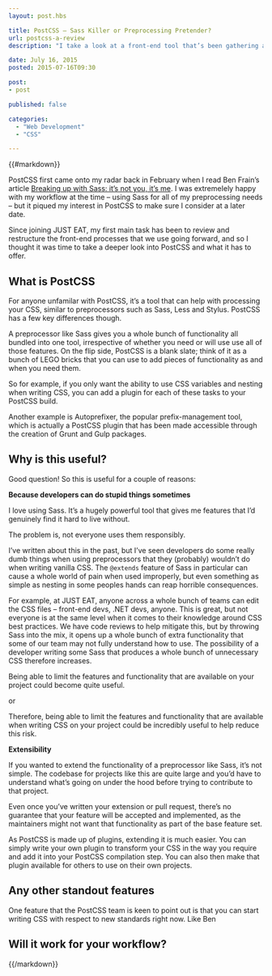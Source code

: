 ```yaml
---
layout: post.hbs

title: PostCSS – Sass Killer or Preprocessing Pretender?
url: postcss-a-review
description: "I take a look at a front-end tool that’s been gathering a fair bit of attention as of late."

date: July 16, 2015
posted: 2015-07-16T09:30

post:
- post

published: false

categories:
  - "Web Development"
  - "CSS"

---
```


{{#markdown}}

PostCSS first came onto my radar back in February when I read Ben Frain’s article [Breaking up with Sass: it’s not you, it’s me](http://benfrain.com/breaking-up-with-sass-postcss/).  I was extremeIely happy with my workflow at the time – using Sass for all of my preprocessing needs – but it piqued my interest in PostCSS to make sure I consider at a later date.

Since joining JUST EAT, my first main task has been to review and restructure the front-end processes that we use going forward, and so I thought it was time to take a deeper look into PostCSS and what it has to offer.


## What is PostCSS

For anyone unfamilar with PostCSS, it’s a tool that can help with processing your CSS, similar to preprocessors such as Sass, Less and Stylus.  PostCSS has a few key differences though.

A preprocessor like Sass gives you a whole bunch of functionality all bundled into one tool, irrespective of whether you need or will use use all of those features.  On the flip side, PostCSS is a blank slate; think of it as a bunch of LEGO bricks that you can use to add pieces of functionality as and when you need them.

So for example, if you only want the ability to use CSS variables and nesting when writing CSS, you can add a plugin for each of these tasks to your PostCSS build.

Another example is Autoprefixer, the popular prefix-management tool, which is actually a PostCSS plugin that has been made accessible through the creation of Grunt and Gulp packages.


## Why is this useful?

Good question!  So this is useful for a couple of reasons:

**Because developers can do stupid things sometimes**

I love using Sass.  It’s a hugely powerful tool that gives me features that I’d genuinely find it hard to live without.

The problem is, not everyone uses them responsibly.

I’ve written about this in the past, but I’ve seen developers do some really dumb things when using preprocessors that they (probably) wouldn’t do when writing vanilla CSS.  The `@extends` feature of Sass in particular can cause a whole world of pain when used improperly, but even something as simple as nesting in some peoples hands can reap horrible consequences.

For example, at JUST EAT, anyone across a whole bunch of teams can edit the CSS files – front-end devs, .NET devs, anyone.  This is great, but not everyone is at the same level when it comes to their knowledge around CSS best practices.  We have code reviews to help mitigate this, but by throwing Sass into the mix, it opens up a whole bunch of extra functionality that some of our team may not fully understand how to use.  The possibility of a developer writing some Sass that produces a whole bunch of unnecessary CSS therefore increases.

Being able to limit the features and functionality that are available on your project could become quite useful.

or

Therefore, being able to limit the features and functionality that are available when writing CSS on your project could be incredibly useful to help reduce this risk.

**Extensibility**

If you wanted to extend the functionality of a preprocessor like Sass, it’s not simple.  The codebase for projects like this are quite large and you’d have to understand what’s going on under the hood before trying to contribute to that project.

Even once you’ve written your extension or pull request, there’s no guarantee that your feature will be accepted and implemented, as the maintainers might not want that functionality as part of the base feature set.

As PostCSS is made up of plugins, extending it is much easier.  You can simply write your own plugin to transform your CSS in the way you require and add it into your PostCSS compilation step.  You can also then make that plugin available for others to use on their own projects.



## Any other standout features

One feature that the PostCSS team is keen to point out is that you can start writing CSS with respect to new standards right now.  Like Ben


## Will it work for your workflow?




{{/markdown}}



